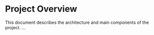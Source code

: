 # Project Overview

This document describes the architecture and main components of the project.
...
